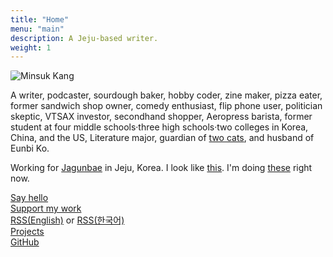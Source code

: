 ```yaml
---
title: "Home"
menu: "main"
description: A Jeju-based writer.
weight: 1
---
```

<style>

img {
max-width: 200px;
margin: 0;
border-radius: 5%;
}

nav {
  margin-bottom: 1em;
}

li {
  list-style: none;
}
</style>

![Minsuk Kang](https://bear-images.sfo2.cdn.digitaloceanspaces.com/us/43pm.webp)

A writer, podcaster, sourdough baker, hobby coder, zine maker, pizza eater, former sandwich shop owner, comedy enthusiast, flip phone user, politician skeptic, VTSAX investor, secondhand shopper, Aeropress barista, former student at four middle schools·three high schools·two colleges in Korea, China, and the US, Literature major, guardian of [two cats](https://kangminsuk.com/blog/23-04-19/), and husband of Eunbi Ko.

Working for [Jagunbae](https://en.jagunbae.com) in Jeju, Korea. I look like [this](https://bear-images.sfo2.cdn.digitaloceanspaces.com/kangko/img_2239-2.webp). I'm doing [these](https://kangminsuk.com/now/) right now.

  <li><a href="https://letterbird.co/kang">Say hello</a></li>
  <li><a href="https://ko-fi.com/kangminsuk">Support my work</a></li>
  <li><a href="https://kangminsuk.com/blog/index.xml">RSS(English)</a> or <a href="https://kangminsuk.com/ko/blog/index.xml">RSS(한국어)</a></li>
  <li><a href="https://kangminsuk.com/my-apps/">Projects</a></li>
  <li><a href="https://github.com/kangminsukdotcom/blog">GitHub</a></li>